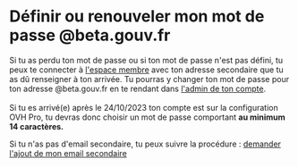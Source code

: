 # Définir ou renouveler mon mot de passe @beta.gouv.fr

Si tu as perdu ton mot de passe ou si ton mot de passe n'est pas défini, tu peux te connecter à [l'espace membre](https://espace-membre.incubateur.net/account#password)  avec ton adresse secondaire que tu as dû renseigner à ton arrivée. Tu pourras y changer ton mot de passe pour ton adresse @beta.gouv.fr en te rendant dans [l'admin de ton compte](https://espace-membre.incubateur.net/account#password).\
\
Si tu es arrivé(e) après le 24/10/2023 ton compte est sur la configuration OVH Pro, tu devras donc choisir un mot de passe comportant **au minimum 14 caractères.**

Si tu n'as pas d'email secondaire, tu peux suivre la procédure : [demander l'ajout de mon email secondaire](demander-lajout-de-mon-email-secondaire.md)

